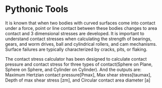 # Pythonic Tools

It is known that when two bodies with curved surfaces come into contact under a force, point or line contact between these bodies changes to area contact and 3 dimensional stresses are developed. It is important to understand contact stresses when calculating the strength of bearings, gears, and worm drives, ball and cylindrical rollers, and cam mechanisms. Surface failures are typically characterized by cracks, pits, or flaking.

The contact stress calculator has been designed to calculate contact pressure and contact stress for three types of contact(Sphere on Plane, Sphere on Sphere, and Cylinder on Cylinder). And the outputs are: Maximum Hertzian contact pressure[Pmax], Max shear stress[taumax], Depth of max shear stress [zm], and Circular contact area diameter [a]

